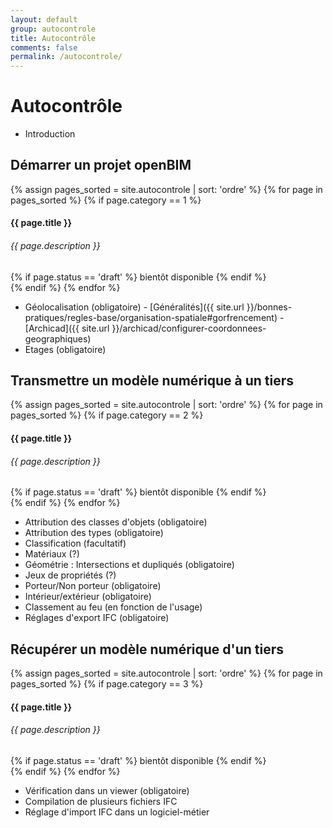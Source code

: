 ```yaml
---
layout: default
group: autocontrole
title: Autocontrôle
comments: false
permalink: /autocontrole/
---
```


# Autocontrôle

* Introduction

## Démarrer un projet openBIM

{% assign pages_sorted = site.autocontrole | sort: 'ordre' %}
{% for page in pages_sorted %}
{% if page.category == 1 %}
<div class="row justify-content-md-center">
  <div class="col-sm-8">
    <div class="card">
      <a href="{{ page.url }}"></a>
      <div class="card-body">
        <h4 class="card-title">
          <small class="text-muted"><i class="fa fa-{{ page.icon }}"></i></small>
          {{ page.title }}
        </h4>
        <h6 class="card-subtitle text-muted">{{ page.description }}</h6>
        {% if page.status == 'draft' %}
          <span class="badge badge-warning">bientôt disponible</span>
        {% endif %}
      </div>
    </div>
  </div>
</div>
{% endif %}
{% endfor %}

* Géolocalisation (obligatoire) - [Généralités]({{ site.url }}/bonnes-pratiques/regles-base/organisation-spatiale#gorfrencement) - [Archicad]({{ site.url }}/archicad/configurer-coordonnees-geographiques)
* Etages (obligatoire)

## Transmettre un modèle numérique à un tiers

{% assign pages_sorted = site.autocontrole | sort: 'ordre' %}
{% for page in pages_sorted %}
{% if page.category == 2 %}
<div class="row justify-content-md-center">
  <div class="col-sm-8">
    <div class="card">
      <a href="{{ page.url }}"></a>
      <div class="card-body">
        <h4 class="card-title">
          <small class="text-muted"><i class="fa fa-{{ page.icon }}"></i></small>
          {{ page.title }}
        </h4>
        <h6 class="card-subtitle text-muted">{{ page.description }}</h6>
        {% if page.status == 'draft' %}
          <span class="badge badge-warning">bientôt disponible</span>
        {% endif %}
      </div>
    </div>
  </div>
</div>
{% endif %}
{% endfor %}

* Attribution des classes d'objets (obligatoire)
* Attribution des types (obligatoire)
* Classification (facultatif)
* Matériaux (?)
* Géométrie : Intersections et dupliqués (obligatoire)
* Jeux de propriétés (?)
* Porteur/Non porteur (obligatoire)
* Intérieur/extérieur (obligatoire)
* Classement au feu (en fonction de l'usage)
* Réglages d'export IFC (obligatoire)

## Récupérer un modèle numérique d'un tiers

{% assign pages_sorted = site.autocontrole | sort: 'ordre' %}
{% for page in pages_sorted %}
{% if page.category == 3 %}
<div class="row justify-content-md-center">
  <div class="col-sm-8">
    <div class="card">
      <a href="{{ page.url }}"></a>
      <div class="card-body">
        <h4 class="card-title">
          <small class="text-muted"><i class="fa fa-{{ page.icon }}"></i></small>
          {{ page.title }}
        </h4>
        <h6 class="card-subtitle text-muted">{{ page.description }}</h6>
        {% if page.status == 'draft' %}
          <span class="badge badge-warning">bientôt disponible</span>
        {% endif %}
      </div>
    </div>
  </div>
</div>
{% endif %}
{% endfor %}

* Vérification dans un viewer (obligatoire)
* Compilation de plusieurs fichiers IFC
* Réglage d'import IFC dans un logiciel-métier
